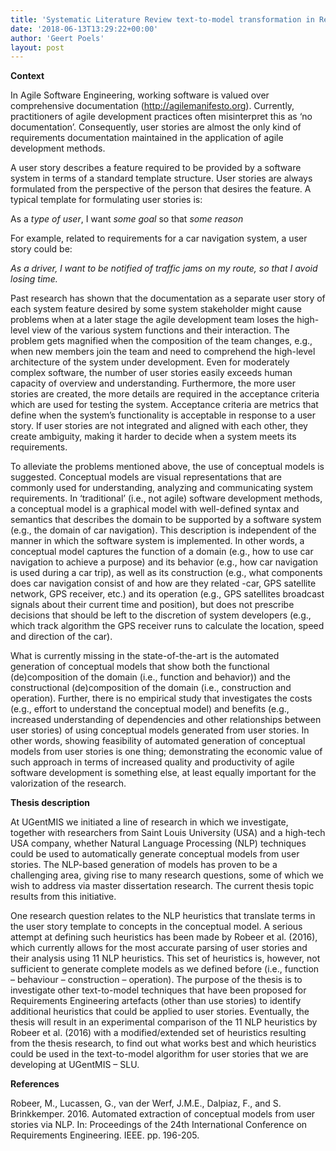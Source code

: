 ```yaml
---
title: 'Systematic Literature Review text-to-model transformation in Requirements Engineering (Heleen Vanelverdinghe)'
date: '2018-06-13T13:29:22+00:00'
author: 'Geert Poels'
layout: post
---
```


**Context**

In Agile Software Engineering, working software is valued over comprehensive documentation (http://agilemanifesto.org). Currently, practitioners of agile development practices often misinterpret this as ‘no documentation’. Consequently, user stories are almost the only kind of requirements documentation maintained in the application of agile development methods.

A user story describes a feature required to be provided by a software system in terms of a standard template structure. User stories are always formulated from the perspective of the person that desires the feature. A typical template for formulating user stories is:

As a *type of user*, I want *some goal* so that *some reason*

For example, related to requirements for a car navigation system, a user story could be:

*As a driver, I want to be notified of traffic jams on my route, so that I avoid losing time.*

Past research has shown that the documentation as a separate user story of each system feature desired by some system stakeholder might cause problems when at a later stage the agile development team loses the high-level view of the various system functions and their interaction. The problem gets magnified when the composition of the team changes, e.g., when new members join the team and need to comprehend the high-level architecture of the system under development. Even for moderately complex software, the number of user stories easily exceeds human capacity of overview and understanding. Furthermore, the more user stories are created, the more details are required in the acceptance criteria which are used for testing the system. Acceptance criteria are metrics that define when the system’s functionality is acceptable in response to a user story. If user stories are not integrated and aligned with each other, they create ambiguity, making it harder to decide when a system meets its requirements.

To alleviate the problems mentioned above, the use of conceptual models is suggested. Conceptual models are visual representations that are commonly used for understanding, analyzing and communicating system requirements. In ‘traditional’ (i.e., not agile) software development methods, a conceptual model is a graphical model with well-defined syntax and semantics that describes the domain to be supported by a software system (e.g., the domain of car navigation). This description is independent of the manner in which the software system is implemented. In other words, a conceptual model captures the function of a domain (e.g., how to use car navigation to achieve a purpose) and its behavior (e.g., how car navigation is used during a car trip), as well as its construction (e.g., what components does car navigation consist of and how are they related -car, GPS satellite network, GPS receiver, etc.) and its operation (e.g., GPS satellites broadcast signals about their current time and position), but does not prescribe decisions that should be left to the discretion of system developers (e.g., which track algorithm the GPS receiver runs to calculate the location, speed and direction of the car).

What is currently missing in the state-of-the-art is the automated generation of conceptual models that show both the functional (de)composition of the domain (i.e., function and behavior)) and the constructional (de)composition of the domain (i.e., construction and operation). Further, there is no empirical study that investigates the costs (e.g., effort to understand the conceptual model) and benefits (e.g., increased understanding of dependencies and other relationships between user stories) of using conceptual models generated from user stories. In other words, showing feasibility of automated generation of conceptual models from user stories is one thing; demonstrating the economic value of such approach in terms of increased quality and productivity of agile software development is something else, at least equally important for the valorization of the research.

**Thesis description**

At UGentMIS we initiated a line of research in which we investigate, together with researchers from Saint Louis University (USA) and a high-tech USA company, whether Natural Language Processing (NLP) techniques could be used to automatically generate conceptual models from user stories. The NLP-based generation of models has proven to be a challenging area, giving rise to many research questions, some of which we wish to address via master dissertation research. The current thesis topic results from this initiative.

One research question relates to the NLP heuristics that translate terms in the user story template to concepts in the conceptual model. A serious attempt at defining such heuristics has been made by Robeer et al. (2016), which currently allows for the most accurate parsing of user stories and their analysis using 11 NLP heuristics. This set of heuristics is, however, not sufficient to generate complete models as we defined before (i.e., function – behaviour – construction – operation). The purpose of the thesis is to investigate other text-to-model techniques that have been proposed for Requirements Engineering artefacts (other than use stories) to identify additional heuristics that could be applied to user stories. Eventually, the thesis will result in an experimental comparison of the 11 NLP heuristics by Robeer et al. (2016) with a modified/extended set of heuristics resulting from the thesis research, to find out what works best and which heuristics could be used in the text-to-model algorithm for user stories that we are developing at UGentMIS – SLU.

**References**

Robeer, M., Lucassen, G., van der Werf, J.M.E., Dalpiaz, F., and S. Brinkkemper. 2016. Automated extraction of conceptual models from user stories via NLP. In: Proceedings of the 24th International Conference on Requirements Engineering. IEEE. pp. 196-205.